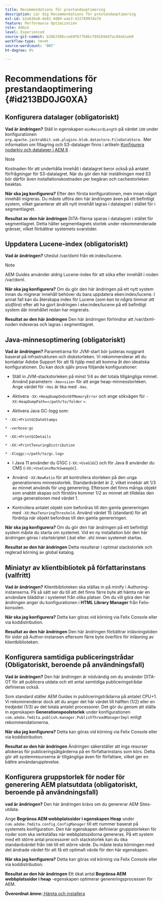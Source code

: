 ```yaml
---
title: Recommendations för prestandaoptimering
description: Lär dig Recommendations för prestandaoptimering
exl-id: b2a836a0-de82-4d89-aae3-43276997da74
feature: Performance Optimization
role: Admin
level: Experienced
source-git-commit: b28b7d96cce69f677b0bcf891b94d7ac84eb1eb0
workflow-type: tm+mt
source-wordcount: '907'
ht-degree: 0%

---
```


# Recommendations för prestandaoptimering {#id213BD0JG0XA}

## Konfigurera datalager \(obligatoriskt\)

**Vad är ändringen?**
Ställ in egenskapen `minRecordLength` på värdet `100` under konfigurationen `org.apache.jackrabbit.oak.plugins.blob.datastore.FileDataStore.` Mer information om fillagring och S3-datalager finns i artikeln [Konfigurera nodarkiv och datalager i AEM 6](https://helpx.adobe.com/se/experience-manager/6-5/sites/deploying/using/data-store-config.html) .

>[!NOTE]
>
> Kostnaden för att underhålla innehåll i datalagret beror också på antalet förfrågningar för S3-datalagret. När du gör den här inställningen med S3 bör därför även installationskostnaden per begäran och cachestorleken beaktas.

**När ska jag konfigurera?**
Efter den första konfigurationen, men innan något innehåll migreras. Du måste utföra den här ändringen även på ett befintligt system, vilket garanterar att allt nytt innehåll lagras i datalagret i stället för i segmentlagret.

**Resultat av den här ändringen**
DITA-filerna sparas i datalagret i stället för segmentlagret. Detta håller segmentlagrets storlek under rekommenderade gränser, vilket förbättrar systemets svarstider.

## Uppdatera Lucene-index \(obligatoriskt\)

**Vad är ändringen?**
Uteslut /var/dxml från ek:index/lucene.

>[!NOTE]
>
> AEM Guides använder aldrig Lucene-index för att söka efter innehåll i noden /var/dxml.

**När ska jag konfigurera?**
Om du gör den här ändringen på ett nytt system innan du migrerar innehåll behöver du bara uppdatera eken:index/lucene. I annat fall kan du återskapa index för Lucene \(*som kan ta några timmar att slutföra*\) efter att ha gjort ändringen i eke:index/lucene på ett befintligt system där innehållet redan har migrerats.

**Resultat av den här ändringen**
Den här ändringen förhindrar att /var/dxml-noden indexeras och lagras i segmentlagret.

## Java-minnesoptimering \(obligatoriskt\)

**Vad är ändringen?**
Parametrarna för JVM-start bör justeras noggrant baserat på infrastrukturen och diskstorleken. Vi rekommenderar att du kontaktar Adobe Support för att få hjälp med att komma åt den idealiska konfigurationen. Du kan dock själv prova följande konfigurationer:

- Ställ in JVM-stackstorleken på minst 1/4 av det totala tillgängliga minnet. Använd parametern `-Xmx<size>` för att ange heap-minnesstorleken. Ange värdet för -`Xms` är lika med `-Xmx`.

- Aktivera `-XX:+HeapDumpOnOutOfMemoryError` och ange sökvägen för `-XX:HeapDumpPath=</path/to/folder` `>`.

- Aktivera Java GC-logg som:

`* -XX:+PrintGCDateStamps`

`* -verbose:gc`

`* -XX:+PrintGCDetails`

`* -XX:+PrintTenuringDistribution`

`* -Xloggc:</path/to/gc.log>`

- I Java 11 använder du G1GC \(`-XX:+UseG1GC`\) och för Java 8 använder du CMS \(-`XX:+UseConcMarkSweepGC`\).

- Använd `-XX:NewRatio` för att kontrollera storleken på den unga generationens minnesstorlek. Standardvärdet är 2, vilket innebär att 1/3 av minnet används för ung generering. Eftersom det finns många objekt som snabbt skapas och förstörs kommer 1/2 av minnet att tilldelas den unga generationen med värdet 1.

- Kontrollera antalet objekt som befordras till den gamla genereringen med `-XX:MaxTenuringThreshold`. Använd värdet 15 \(standard\) för att fördröja när objekt befordras till den gamla genereringen.

**När ska jag konfigurera?**
Om du gör den här ändringen på ett befintligt system måste du starta om systemet. Vid en ny installation bör den här ändringen göras i startskriptet \(.bat eller .sh\) innan systemet startas.

**Resultat av den här ändringen**
Detta resulterar i optimal stackstorlek och reglerad körning av global katalog.

## Miniatyr av klientbibliotek på författarinstans \(valfritt\)

**Vad är ändringen?**
Klientbiblioteken ska ställas in på minify i Authoring-instanserna. På så sätt ser du till att det finns färre byte att hämta när en användare bläddrar i systemet från olika platser. Om du vill göra den här ändringen anger du konfigurationen i **HTML Library Manager** från Felix-konsolen.

**När ska jag konfigurera?**
Detta kan göras vid körning via Felix Console eller via koddistribution.

**Resultat av den här ändringen**
Den här ändringen förbättrar inläsningstiden för sidor på Author-instansen eftersom färre byte överförs för inläsning av klientbiblioteken.

## Konfigurera samtidiga publiceringstrådar \(Obligatoriskt, beroende på användningsfall\)

**Vad är ändringen?**
Den här ändringen är nödvändig om du använder DITA-OT för att publicera utdata och ett antal samtidiga publiceringstrådar definieras också.

Som standard ställer AEM Guides in publiceringstrådarna på antalet CPU+1. Vi rekommenderar dock att du anger det här värdet till hälften \(1/2\) eller en tredjedel \(1/3\) av det totala antalet processorer. Det gör du genom att ställa in egenskapen **Generationspoolstorlek** under konfigurationen `com.adobe.fmdita.publish.manager.PublishThreadManagerImpl` enligt rekommendationerna.

**När ska jag konfigurera?**
Detta kan göras vid körning via Felix Console eller via koddistribution.

**Resultat av den här ändringen**
Ändringen säkerställer att inga resurser allokeras för publiceringsåtgärderna på en författarinstans som körs. Detta gör att systemresurserna är tillgängliga även för författare, vilket ger en bättre användarupplevelse.

## Konfigurera gruppstorlek för noder för generering AEM platsutdata \(obligatoriskt, beroende på användningsfall\)

**vad är ändringen?**
Den här ändringen krävs om du genererar AEM Sites-utdata.

Ange **Begränsa AEM webbplatssidor i egenskapen Heap** under `com.adobe.fmdita.config.ConfigManager` till ett nummer baserat på systemets konfiguration. Den här egenskapen definierar gruppstorleken för noder som ska verkställas när webbplatssidorna genereras. På ett system med ett större antal processorer och stackstorlek kan du öka standardvärdet från `500` till ett större värde. Du måste testa körningen med det ändrade värdet för att få ett optimalt värde för den här egenskapen.

**När ska jag konfigurera?**
Detta kan göras vid körning via Felix Console eller via koddistribution.

**Resultat av den här ändringen**
Ett ökat antal **Begränsa AEM webbplatssidor i heap** -egenskapen optimerar genereringsprocessen för AEM.


**Överordnat ämne:**&#x200B;[&#x200B; Hämta och installera](download-install.md)
